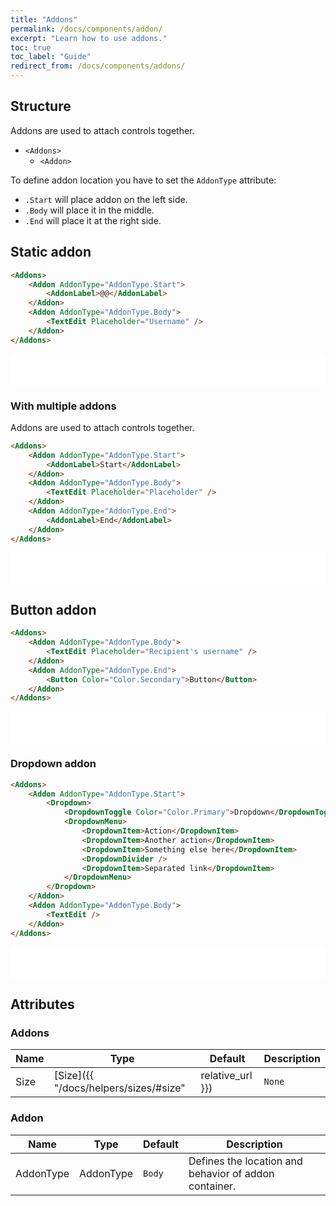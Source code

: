 ```yaml
---
title: "Addons"
permalink: /docs/components/addon/
excerpt: "Learn how to use addons."
toc: true
toc_label: "Guide"
redirect_from: /docs/components/addons/
---
```


## Structure

Addons are used to attach controls together.

- `<Addons>`
  - `<Addon>`

To define addon location you have to set the `AddonType` attribute:

- `.Start` will place addon on the left side.
- `.Body` will place it in the middle.
- `.End` will place it at the right side.

## Static addon

```html
<Addons>
    <Addon AddonType="AddonType.Start">
        <AddonLabel>@@</AddonLabel>
    </Addon>
    <Addon AddonType="AddonType.Body">
        <TextEdit Placeholder="Username" />
    </Addon>
</Addons>
```

<iframe src="/examples/addons/static/" frameborder="0" scrolling="no" style="width:100%;height:50px;"></iframe>

### With multiple addons

Addons are used to attach controls together.

```html
<Addons>
    <Addon AddonType="AddonType.Start">
        <AddonLabel>Start</AddonLabel>
    </Addon>
    <Addon AddonType="AddonType.Body">
        <TextEdit Placeholder="Placeholder" />
    </Addon>
    <Addon AddonType="AddonType.End">
        <AddonLabel>End</AddonLabel>
    </Addon>
</Addons>
```

<iframe src="/examples/addons/static2/" frameborder="0" scrolling="no" style="width:100%;height:50px;"></iframe>

## Button addon

```html
<Addons>
    <Addon AddonType="AddonType.Body">
        <TextEdit Placeholder="Recipient's username" />
    </Addon>
    <Addon AddonType="AddonType.End">
        <Button Color="Color.Secondary">Button</Button>
    </Addon>
</Addons>
```

<iframe src="/examples/addons/button/" frameborder="0" scrolling="no" style="width:100%;height:50px;"></iframe>

### Dropdown addon

```html
<Addons>
    <Addon AddonType="AddonType.Start">
        <Dropdown>
            <DropdownToggle Color="Color.Primary">Dropdown</DropdownToggle>
            <DropdownMenu>
                <DropdownItem>Action</DropdownItem>
                <DropdownItem>Another action</DropdownItem>
                <DropdownItem>Something else here</DropdownItem>
                <DropdownDivider />
                <DropdownItem>Separated link</DropdownItem>
            </DropdownMenu>
        </Dropdown>
    </Addon>
    <Addon AddonType="AddonType.Body">
        <TextEdit />
    </Addon>
</Addons>
```

<iframe src="/examples/addons/dropdown/" frameborder="0" scrolling="no" style="width:100%;height:50px;"></iframe>

## Attributes

### Addons

| Name        | Type                                                                        | Default | Description                                                                       |
|-------------|-----------------------------------------------------------------------------|---------|-----------------------------------------------------------------------------------|
| Size        | [Size]({{ "/docs/helpers/sizes/#size" | relative_url }})                    | `None`  | Addons size variations.                                                           |

### Addon

| Name        | Type                                                                        | Default | Description                                                                       |
|-------------|-----------------------------------------------------------------------------|---------|-----------------------------------------------------------------------------------|
| AddonType   | AddonType                                                                   | `Body`  | Defines the location and behavior of addon container.                             |